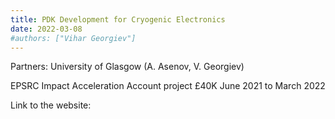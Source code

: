 ```yaml
---
title: PDK Development for Cryogenic Electronics
date: 2022-03-08
#authors: ["Vihar Georgiev"]
---
```



Partners: University of Glasgow (A. Asenov, V. Georgiev)

EPSRC Impact Acceleration Account project £40K June 2021 to March 2022


<!--more-->


Link to the website:
